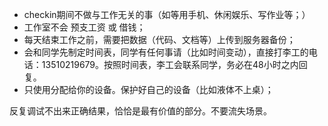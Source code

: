 * checkin期间不做与工作无关的事（如等用手机、休闲娱乐、写作业等；）  
* 工作室不会 预支工资 或 借钱；  
* 每天结束工作之前，需要把数据（代码、文档等）上传到服务器备份；  
* 会和同学先制定时间表，同学有任何事请（比如时间变动），直接打李工的电话：13510219679。按照时间表，李工会联系同学，务必在48小时之内回复。
* 只使用分配给你的设备。保护好自己的设备（比如液体不上桌）；  


反复调试不出来正确结果，恰恰是最有价值的部分。不要流失场景。
